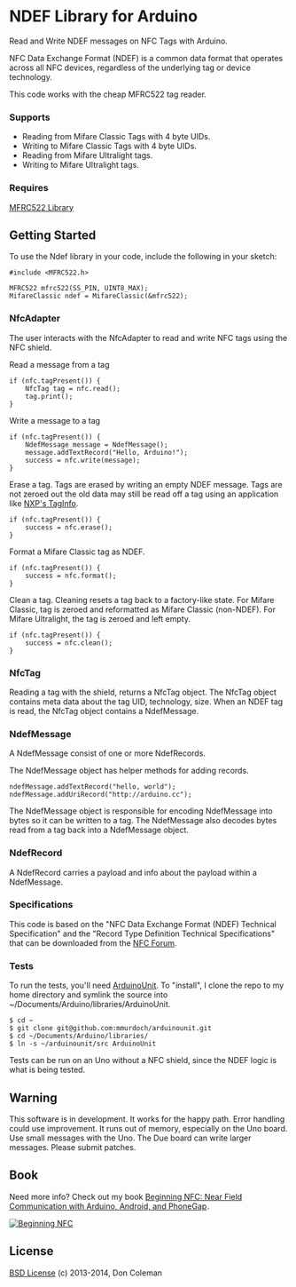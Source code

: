 # NDEF Library for Arduino

Read and Write NDEF messages on NFC Tags with Arduino.

NFC Data Exchange Format (NDEF) is a common data format that operates across all NFC devices, regardless of the underlying tag or device technology.

This code works with the cheap MFRC522 tag reader.

### Supports 
 - Reading from Mifare Classic Tags with 4 byte UIDs.
 - Writing to Mifare Classic Tags with 4 byte UIDs.
 - Reading from Mifare Ultralight tags.
 - Writing to Mifare Ultralight tags.

### Requires

[MFRC522 Library](https://github.com/miguelbalboa/rfid)

## Getting Started

To use the Ndef library in your code, include the following in your sketch:

    #include <MFRC522.h>
    
    MFRC522 mfrc522(SS_PIN, UINT8_MAX);
    MifareClassic ndef = MifareClassic(&mfrc522);

### NfcAdapter

The user interacts with the NfcAdapter to read and write NFC tags using the NFC shield.

Read a message from a tag

    if (nfc.tagPresent()) {
        NfcTag tag = nfc.read();
        tag.print();
    }

Write a message to a tag

    if (nfc.tagPresent()) {
        NdefMessage message = NdefMessage();
        message.addTextRecord("Hello, Arduino!");
        success = nfc.write(message);
    }

Erase a tag. Tags are erased by writing an empty NDEF message. Tags are not zeroed out the old data may still be read off a tag using an application like [NXP's TagInfo](https://play.google.com/store/apps/details?id=com.nxp.taginfolite&hl=en).

    if (nfc.tagPresent()) {
        success = nfc.erase();
    }


Format a Mifare Classic tag as NDEF.

    if (nfc.tagPresent()) {
        success = nfc.format();
    }


Clean a tag. Cleaning resets a tag back to a factory-like state. For Mifare Classic, tag is zeroed and reformatted as Mifare Classic (non-NDEF). For Mifare Ultralight, the tag is zeroed and left empty.

    if (nfc.tagPresent()) {
        success = nfc.clean();
    }


### NfcTag 

Reading a tag with the shield, returns a NfcTag object. The NfcTag object contains meta data about the tag UID, technology, size.  When an NDEF tag is read, the NfcTag object contains a NdefMessage.

### NdefMessage

A NdefMessage consist of one or more NdefRecords.

The NdefMessage object has helper methods for adding records.

    ndefMessage.addTextRecord("hello, world");
    ndefMessage.addUriRecord("http://arduino.cc");

The NdefMessage object is responsible for encoding NdefMessage into bytes so it can be written to a tag. The NdefMessage also decodes bytes read from a tag back into a NdefMessage object.

### NdefRecord

A NdefRecord carries a payload and info about the payload within a NdefMessage.

### Specifications

This code is based on the "NFC Data Exchange Format (NDEF) Technical Specification" and the "Record Type Definition Technical Specifications" that can be downloaded from the [NFC Forum](http://www.nfc-forum.org/specs/spec_license).

### Tests

To run the tests, you'll need [ArduinoUnit](https://github.com/mmurdoch/arduinounit). To "install", I clone the repo to my home directory and symlink the source into ~/Documents/Arduino/libraries/ArduinoUnit.

    $ cd ~
    $ git clone git@github.com:mmurdoch/arduinounit.git
    $ cd ~/Documents/Arduino/libraries/
    $ ln -s ~/arduinounit/src ArduinoUnit
    
Tests can be run on an Uno without a NFC shield, since the NDEF logic is what is being tested.
    
## Warning

This software is in development. It works for the happy path. Error handling could use improvement. It runs out of memory, especially on the Uno board. Use small messages with the Uno. The Due board can write larger messages. Please submit patches.

## Book
Need more info? Check out my book <a href="http://www.anrdoezrs.net/click-7521423-11260198-1430755877000?url=http%3A%2F%2Fshop.oreilly.com%2Fproduct%2F0636920021193.do%3Fcmp%3Daf-prog-books-videos-product_cj_9781449372064_%2525zp&cjsku=0636920021193" target="_top">
Beginning NFC: Near Field Communication with Arduino, Android, and PhoneGap</a><img src="http://www.lduhtrp.net/image-7521423-11260198-1430755877000" width="1" height="1" border="0"/>.

<a href="http://www.tkqlhce.com/click-7521423-11260198-1430755877000?url=http%3A%2F%2Fshop.oreilly.com%2Fproduct%2F0636920021193.do%3Fcmp%3Daf-prog-books-videos-product_cj_9781449372064_%2525zp&cjsku=0636920021193" target="_top"><img src="http://akamaicovers.oreilly.com/images/0636920021193/cat.gif" border="0" alt="Beginning NFC"/></a><img src="http://www.awltovhc.com/image-7521423-11260198-1430755877000" width="1" height="1" border="0"/>

## License

[BSD License](https://github.com/don/Ndef/blob/master/LICENSE.txt) (c) 2013-2014, Don Coleman